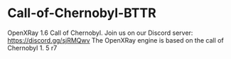 # Call-of-Chernobyl-BTTR
OpenXRay 1.6 Call of Chernobyl. Join us on our Discord server: https://discord.gg/sjRMQwv
The OpenXRay engine is based on the call of Chernobyl 1. 5 r7
